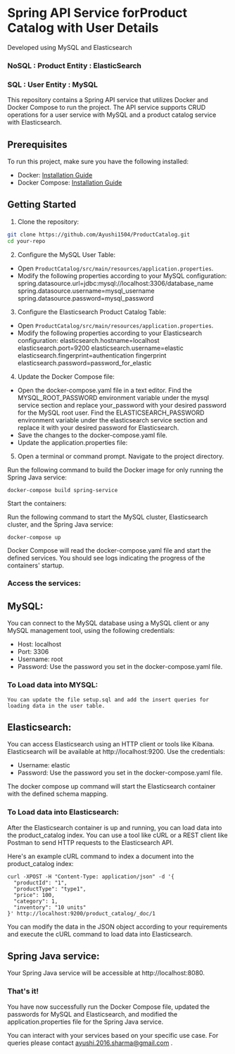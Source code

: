 # Spring API Service forProduct Catalog with User Details  

Developed using MySQL and Elasticsearch

### NoSQL : Product Entity : ElasticSearch 
### SQL : User Entity : MySQL


This repository contains a Spring API service that utilizes Docker and Docker Compose to run the project. The API service supports CRUD operations for a user service with MySQL and a product catalog service with Elasticsearch.

## Prerequisites

To run this project, make sure you have the following installed:

- Docker: [Installation Guide](https://docs.docker.com/get-docker/)
- Docker Compose: [Installation Guide](https://docs.docker.com/compose/install/)

## Getting Started

1. Clone the repository:

```bash
git clone https://github.com/Ayushi1504/ProductCatalog.git
cd your-repo
```
2. Configure the MySQL User Table:

- Open `ProductCatalog/src/main/resources/application.properties`.
- Modify the following properties according to your MySQL configuration:
  spring.datasource.url=jdbc:mysql://localhost:3306/database_name
  spring.datasource.username=mysql_username
  spring.datasource.password=mysql_password

3. Configure the Elasticsearch Product Catalog Table:

- Open `ProductCatalog/src/main/resources/application.properties`.
- Modify the following properties according to your Elasticsearch configuration:
  elasticsearch.hostname=localhost
  elasticsearch.port=9200
  elasticsearch.username=elastic
  elasticsearch.fingerprint=authentication fingerprint
  elasticsearch.password=password_for_elastic


4. Update the Docker Compose file:


- Open the docker-compose.yaml file in a text editor.
Find the MYSQL_ROOT_PASSWORD environment variable under the mysql service section and replace your_password with your desired password for the MySQL root user.
Find the ELASTICSEARCH_PASSWORD environment variable under the elasticsearch service section and replace it with your desired password for Elasticsearch.
- Save the changes to the docker-compose.yaml file.
- Update the application.properties file:

5. Open a terminal or command prompt.
Navigate to the project directory.


Run the following command to build the Docker image for only running the Spring Java service:
```
docker-compose build spring-service
```

Start the containers:

Run the following command to start the MySQL cluster, Elasticsearch cluster, and the Spring Java service:
```
docker-compose up
```
Docker Compose will read the docker-compose.yaml file and start the defined services. You should see logs indicating the progress of the containers' startup.


### Access the services:

## MySQL: 
You can connect to the MySQL database using a MySQL client or any MySQL management tool, using the following credentials:


- Host: localhost
- Port: 3306
- Username: root
- Password: Use the password you set in the docker-compose.yaml file.

### To Load data into MYSQL:
    You can update the file setup.sql and add the insert queries for loading data in the user table.

## Elasticsearch: 
You can access Elasticsearch using an HTTP client or tools like Kibana. Elasticsearch will be available at http://localhost:9200. Use the credentials:

- Username: elastic
- Password: Use the password you set in the docker-compose.yaml file.

The docker compose up command will start the Elasticsearch container with the defined schema mapping.

### To Load data into Elasticsearch: 
After the Elasticsearch container is up and running, you can load data into the product_catalog index. You can use a tool like cURL or a REST client like Postman to send HTTP requests to the Elasticsearch API.

Here's an example cURL command to index a document into the product_catalog index:

```
curl -XPOST -H "Content-Type: application/json" -d '{
  "productId": "1",
  "productType": "type1",
  "price": 100,
  "category": 1,
  "inventory": "10 units"
}' http://localhost:9200/product_catalog/_doc/1
```

You can modify the data in the JSON object according to your requirements and execute the cURL command to load data into Elasticsearch.

## Spring Java service: 
Your Spring Java service will be accessible at http://localhost:8080.

### That's it! 
You have now successfully run the Docker Compose file, updated the passwords for MySQL and Elasticsearch, and modified the application.properties file for the Spring Java service. 

You can interact with your services based on your specific use case.
For queries please contact ayushi.2016.sharma@gmail.com .